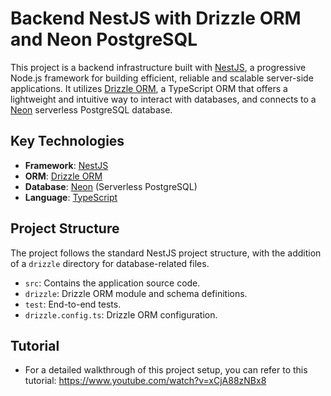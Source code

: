 # Backend NestJS with Drizzle ORM and Neon PostgreSQL

This project is a backend infrastructure built with [NestJS](https://nestjs.com/), a progressive Node.js framework for building efficient, reliable and scalable server-side applications. It utilizes [Drizzle ORM](https://orm.drizzle.team/), a TypeScript ORM that offers a lightweight and intuitive way to interact with databases, and connects to a [Neon](https://neon.tech/) serverless PostgreSQL database.

## Key Technologies

*   **Framework**: [NestJS](https://nestjs.com/)
*   **ORM**: [Drizzle ORM](https://orm.drizzle.team/)
*   **Database**: [Neon](https://neon.tech/) (Serverless PostgreSQL)
*   **Language**: [TypeScript](https://www.typescriptlang.org/)

## Project Structure

The project follows the standard NestJS project structure, with the addition of a `drizzle` directory for database-related files.

- `src`: Contains the application source code.
- `drizzle`: Drizzle ORM module and schema definitions.
- `test`: End-to-end tests.
- `drizzle.config.ts`: Drizzle ORM configuration.

## Tutorial

- For a detailed walkthrough of this project setup, you can refer to this tutorial: https://www.youtube.com/watch?v=xCjA88zNBx8
